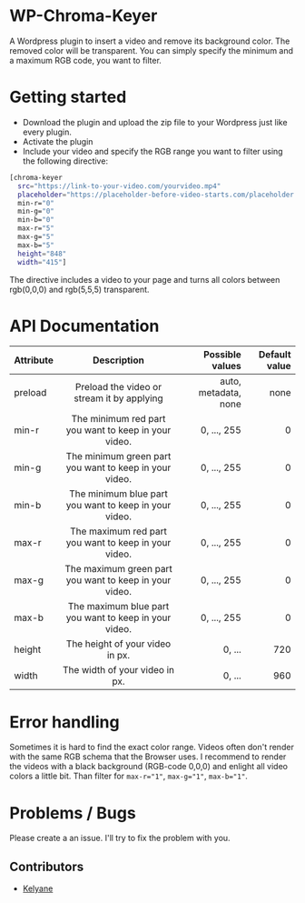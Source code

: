 # WP-Chroma-Keyer
A Wordpress plugin to insert a video and remove its background color. The removed color will be transparent. You can simply specify the minimum and a maximum RGB code, you want to filter.

# Getting started
- Download the plugin and upload the zip file to your Wordpress just like every plugin.
- Activate the plugin
- Include your video and specify the RGB range you want to filter using the following directive:

```bash
[chroma-keyer 
  src="https://link-to-your-video.com/yourvideo.mp4" 
  placeholder="https://placeholder-before-video-starts.com/placeholder.png" 
  min-r="0" 
  min-g="0" 
  min-b="0" 
  max-r="5" 
  max-g="5" 
  max-b="5" 
  height="848" 
  width="415"]
```
The directive includes a video to your page and turns all colors between rgb(0,0,0) and rgb(5,5,5) transparent.

# API Documentation

| Attribute        | Description           | Possible values  | Default value  |
| ------------- |:-------------:| -----:|-----:|
| preload     | 	Preload the video or stream it by applying | auto, metadata, none | none |
| min-r     | The minimum red part you want to keep in your video.| 0, ..., 255 | 0 |
| min-g     | The minimum green part you want to keep in your video.| 0, ..., 255 |  0 |
| min-b    | The minimum blue part you want to keep in your video.| 0, ..., 255 | 0  |
| max-r     | The maximum red part you want to keep in your video.| 0, ..., 255 | 0  |
| max-g     | The maximum green part you want to keep in your video.| 0, ..., 255 | 0 |
| max-b     | The maximum blue part you want to keep in your video.| 0, ..., 255 | 0 |
| height     | The height of your video in px.| 0, ... | 720 |
| width     | The width of your video in px.| 0, ... | 960 |

# Error handling
Sometimes it is hard to find the exact color range. Videos often don't render with the same RGB schema that the Browser uses. 
I recommend to render the videos with a black background (RGB-code 0,0,0) and enlight all video colors a little bit. Than filter for `max-r="1"`, `max-g="1"`, `max-b="1"`.  


# Problems / Bugs
Please create a an issue. I'll try to fix the problem with you.

## Contributors

- <a href="https://github.com/kelyane">Kelyane</a>

